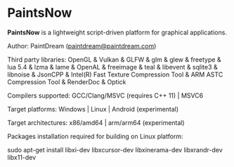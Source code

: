 PaintsNow
=========

__PaintsNow__ is a lightweight script-driven platform for graphical applications.

Author: PaintDream (paintdream@paintdream.com)

Third party libraries: OpenGL & Vulkan & GLFW & glm & glew & freetype & lua 5.4 & lzma & lame & OpenAL & freeimage & teal & libevent & sqlite3 & libnoise & JsonCPP & Intel(R) Fast Texture Compression Tool & ARM ASTC Compression Tool & RenderDoc & Optick

Compilers supported: GCC/Clang/MSVC (requires C++ 11) | MSVC6

Target platforms: Windows | Linux | Android (experimental)

Target architectures: x86/amd64 | arm/arm64 (experimental)

Packages installation required for building on Linux platform:

sudo apt-get install libxi-dev libxcursor-dev libxinerama-dev libxrandr-dev libx11-dev
